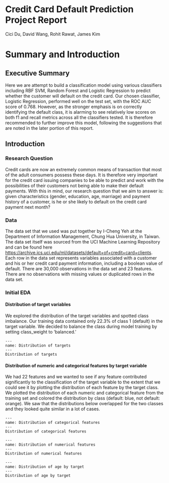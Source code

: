# Credit Card Default Prediction Project Report
Cici Du, David Wang, Rohit Rawat, James Kim

# Summary and Introduction

## Executive Summary
Here we are attempt to build a classification model using various classifiers including RBF SVM, Random Forest and Logistic Regression to predict whether the customer will default on the credit card. Our chosen classifier, Logistic Regression, performed well on the test set, with the ROC AUC score of 0.768. However, as the stronger emphasis is on correctly identifying the default class, it is alarming to see relatively low scores on both f1 and recall metrics across all the classifiers tested. It is therefore recommended to further improve this model, following the suggestions that are noted in the later portion of this report.


## Introduction
### Research Question
Credit cards are now an extremely common means of transaction that most of the adult consumers possess these days. It is therefore very important for the credit card issuing companies to be able to predict and work with the possibilities of their customers not being able to make their default payments. With this in mind, our research question that we aim to answer is: given characteristics (gender, education, age, marriage) and payment history of a customer, is he or she likely to default on the credit card payment next month?
### Data 
The data set that we used was put together by I-Cheng Yeh at the Department of Information Management, Chung Hua University, in Taiwan. The data set itself was sourced from the UCI Machine Learning Repository and can be found here https://archive.ics.uci.edu/ml/datasets/default+of+credit+card+clients. Each row in the data set represents variables associated with a customer and his or her credit card payment information, including a boolean value of default. There are 30,000 observations in the data set and 23 features. There are no observations with missing values or duplicated rows in the data set.
### Initial EDA
#### Distribution of target variables 
We explored the distribution of the target variables and spotted class imbalance. Our training data contained only 22.3% of class 1 (default) in the target variable. We decided to balance the class during model training by setting class_weight to ‘balanced.’

```{figure} ../results/images/dist_target.png
---
name: Distribution of targets
---
Distribution of targets
```

#### Distribution of numeric and categorical features by target variable 
We had 22 features and we wanted to see if any feature contributed significantly to the classification of the target variable to the extent that we could see it by plotting the distribution of each feature by the target class. We plotted the distribution of each numeric and categorical feature from the training set and colored the distribution by class (default: blue, not default: orange). We saw that the distributions below overlapped for the two classes and they looked quite similar in a lot of cases.

```{figure} ../results/images/dist_cat_feats_by_target.png
---
name: Distribution of categorical features
---
Distribution of categorical features
```


```{figure} ../results/images/dist_num_feats_by_target.png
---
name: Distribution of numerical features
---
Distribution of numerical features
```

```{figure} ../results/images/dist_age_by_target.png
---
name: Distribution of age by target
---
Distribution of age by target
```